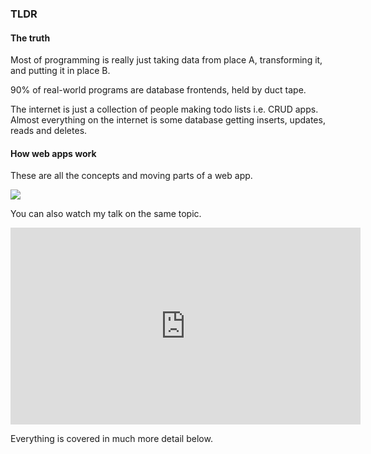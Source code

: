 ### TLDR

#### The truth

Most of programming is really just taking data from place A, transforming it, and putting it in place B.

90% of real-world programs are database frontends, held by duct tape.

The internet is just a collection of people making todo lists i.e. CRUD apps. Almost everything on the internet is some database getting inserts, updates, reads and deletes.

#### How web apps work

These are all the concepts and moving parts of a web app.

![](pics/topics/full-stack.png)

You can also watch my talk on the same topic.

<iframe width="560" height="315" src="https://www.youtube.com/embed/YrRkAWDcMBE?si=9ORZzaBJVTBnjPbW" title="YouTube video player" frameborder="0" allow="accelerometer; autoplay; clipboard-write; encrypted-media; gyroscope; picture-in-picture; web-share" referrerpolicy="strict-origin-when-cross-origin" allowfullscreen></iframe>

Everything is covered in much more detail below.
